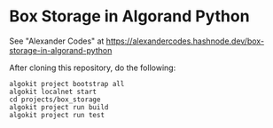 # Box Storage in Algorand Python

See "Alexander Codes" at https://alexandercodes.hashnode.dev/box-storage-in-algorand-python

After cloning this repository, do the following:

```
algokit project bootstrap all
algokit localnet start
cd projects/box_storage
algokit project run build
algokit project run test
```
